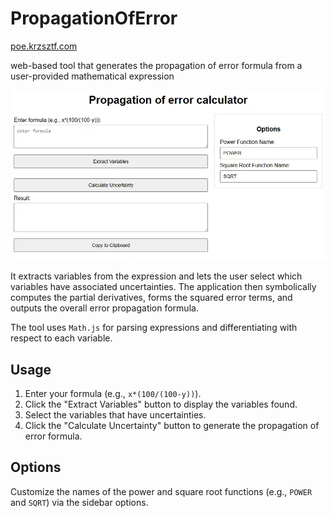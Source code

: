 # PropagationOfError

[poe.krzsztf.com](https://poe.krzsztf.com/)

web-based tool that generates the propagation of error formula from a user-provided mathematical expression

![PropagationOfError](screenshot.webp)

It extracts variables from the expression and lets the user select which variables have associated uncertainties. The application then symbolically computes the partial derivatives, forms the squared error terms, and outputs the overall error propagation formula.

The tool uses `Math.js` for parsing expressions and differentiating with respect to each variable.

## Usage

1. Enter your formula (e.g., `x*(100/(100-y))`).
2. Click the "Extract Variables" button to display the variables found.
3. Select the variables that have uncertainties.
4. Click the "Calculate Uncertainty" button to generate the propagation of error formula.

## Options

Customize the names of the power and square root functions (e.g., `POWER` and `SQRT`) via the sidebar options.
